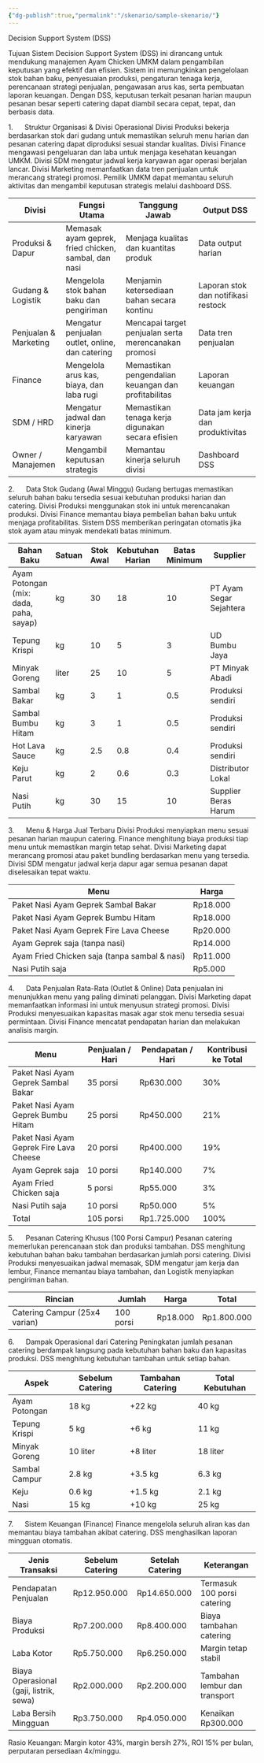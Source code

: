 ```yaml
---
{"dg-publish":true,"permalink":"/skenario/sample-skenario/"}
---
```


Decision Support System (DSS)

Tujuan Sistem Decision Support System (DSS) ini dirancang untuk mendukung manajemen Ayam Chicken UMKM dalam pengambilan keputusan yang efektif dan efisien. Sistem ini memungkinkan pengelolaan stok bahan baku, penyesuaian produksi, pengaturan tenaga kerja, perencanaan strategi penjualan, pengawasan arus kas, serta pembuatan laporan keuangan. Dengan DSS, keputusan terkait pesanan harian maupun pesanan besar seperti catering dapat diambil secara cepat, tepat, dan berbasis data.

1.      Struktur Organisasi & Divisi Operasional Divisi Produksi bekerja berdasarkan stok dari gudang untuk memastikan seluruh menu harian dan pesanan catering dapat diproduksi sesuai standar kualitas. Divisi Finance mengawasi pengeluaran dan laba untuk menjaga kesehatan keuangan UMKM. Divisi SDM mengatur jadwal kerja karyawan agar operasi berjalan lancar. Divisi Marketing memanfaatkan data tren penjualan untuk merancang strategi promosi. Pemilik UMKM dapat memantau seluruh aktivitas dan mengambil keputusan strategis melalui dashboard DSS.

|Divisi|Fungsi Utama|Tanggung Jawab|Output DSS|
|---|---|---|---|
|Produksi & Dapur|Memasak ayam geprek, fried chicken, sambal, dan nasi|Menjaga kualitas dan kuantitas produk|Data output harian|
|Gudang & Logistik|Mengelola stok bahan baku dan pengiriman|Menjamin ketersediaan bahan secara kontinu|Laporan stok dan notifikasi restock|
|Penjualan & Marketing|Mengatur penjualan outlet, online, dan catering|Mencapai target penjualan serta merencanakan promosi|Data tren penjualan|
|Finance|Mengelola arus kas, biaya, dan laba rugi|Memastikan pengendalian keuangan dan profitabilitas|Laporan keuangan|
|SDM / HRD|Mengatur jadwal dan kinerja karyawan|Memastikan tenaga kerja digunakan secara efisien|Data jam kerja dan produktivitas|
|Owner / Manajemen|Mengambil keputusan strategis|Memantau kinerja seluruh divisi|Dashboard DSS|

2.      Data Stok Gudang (Awal Minggu) Gudang bertugas memastikan seluruh bahan baku tersedia sesuai kebutuhan produksi harian dan catering. Divisi Produksi menggunakan stok ini untuk merencanakan produksi. Divisi Finance memantau biaya pembelian bahan baku untuk menjaga profitabilitas. Sistem DSS memberikan peringatan otomatis jika stok ayam atau minyak mendekati batas minimum.

|Bahan Baku|Satuan|Stok Awal|Kebutuhan Harian|Batas Minimum|Supplier|Harga Beli|
|---|---|---|---|---|---|---|
|Ayam Potongan (mix: dada, paha, sayap)|kg|30|18|10|PT Ayam Segar Sejahtera|Rp40.000/kg|
|Tepung Krispi|kg|10|5|3|UD Bumbu Jaya|Rp15.000/kg|
|Minyak Goreng|liter|25|10|5|PT Minyak Abadi|Rp18.000/liter|
|Sambal Bakar|kg|3|1|0.5|Produksi sendiri|Rp30.000/kg|
|Sambal Bumbu Hitam|kg|3|1|0.5|Produksi sendiri|Rp32.000/kg|
|Hot Lava Sauce|kg|2.5|0.8|0.4|Produksi sendiri|Rp35.000/kg|
|Keju Parut|kg|2|0.6|0.3|Distributor Lokal|Rp85.000/kg|
|Nasi Putih|kg|30|15|10|Supplier Beras Harum|Rp13.000/kg|

3.      Menu & Harga Jual Terbaru Divisi Produksi menyiapkan menu sesuai pesanan harian maupun catering. Finance menghitung biaya produksi tiap menu untuk memastikan margin tetap sehat. Divisi Marketing dapat merancang promosi atau paket bundling berdasarkan menu yang tersedia. Divisi SDM mengatur jadwal kerja dapur agar semua pesanan dapat diselesaikan tepat waktu.

|Menu|Harga|
|---|---|
|Paket Nasi Ayam Geprek Sambal Bakar|Rp18.000|
|Paket Nasi Ayam Geprek Bumbu Hitam|Rp18.000|
|Paket Nasi Ayam Geprek Fire Lava Cheese|Rp20.000|
|Ayam Geprek saja (tanpa nasi)|Rp14.000|
|Ayam Fried Chicken saja (tanpa sambal & nasi)|Rp11.000|
|Nasi Putih saja|Rp5.000|

4.      Data Penjualan Rata-Rata (Outlet & Online) Data penjualan ini menunjukkan menu yang paling diminati pelanggan. Divisi Marketing dapat memanfaatkan informasi ini untuk menyusun strategi promosi. Divisi Produksi menyesuaikan kapasitas masak agar stok menu tersedia sesuai permintaan. Divisi Finance mencatat pendapatan harian dan melakukan analisis margin.

|Menu|Penjualan / Hari|Pendapatan / Hari|Kontribusi ke Total|
|---|---|---|---|
|Paket Nasi Ayam Geprek Sambal Bakar|35 porsi|Rp630.000|30%|
|Paket Nasi Ayam Geprek Bumbu Hitam|25 porsi|Rp450.000|21%|
|Paket Nasi Ayam Geprek Fire Lava Cheese|20 porsi|Rp400.000|19%|
|Ayam Geprek saja|10 porsi|Rp140.000|7%|
|Ayam Fried Chicken saja|5 porsi|Rp55.000|3%|
|Nasi Putih saja|10 porsi|Rp50.000|5%|
|Total|105 porsi|Rp1.725.000|100%|

5.      Pesanan Catering Khusus (100 Porsi Campur) Pesanan catering memerlukan perencanaan stok dan produksi tambahan. DSS menghitung kebutuhan bahan baku tambahan berdasarkan jumlah porsi catering. Divisi Produksi menyesuaikan jadwal memasak, SDM mengatur jam kerja dan lembur, Finance memantau biaya tambahan, dan Logistik menyiapkan pengiriman bahan.

|Rincian|Jumlah|Harga|Total|
|---|---|---|---|
|Catering Campur (25x4 varian)|100 porsi|Rp18.000|Rp1.800.000|

6.      Dampak Operasional dari Catering Peningkatan jumlah pesanan catering berdampak langsung pada kebutuhan bahan baku dan kapasitas produksi. DSS menghitung kebutuhan tambahan untuk setiap bahan.

| Aspek         | Sebelum Catering | Tambahan Catering | Total Kebutuhan |
| ------------- | ---------------- | ----------------- | --------------- |
| Ayam Potongan | 18 kg            | +22 kg            | 40 kg           |
| Tepung Krispi | 5 kg             | +6 kg             | 11 kg           |
| Minyak Goreng | 10 liter         | +8 liter          | 18 liter        |
| Sambal Campur | 2.8 kg           | +3.5 kg           | 6.3 kg          |
| Keju          | 0.6 kg           | +1.5 kg           | 2.1 kg          |
| Nasi          | 15 kg            | +10 kg            | 25 kg           |
7.      Sistem Keuangan (Finance) Finance mengelola seluruh aliran kas dan memantau biaya tambahan akibat catering. DSS menghasilkan laporan mingguan otomatis.

|Jenis Transaksi|Sebelum Catering|Setelah Catering|Keterangan|
|---|---|---|---|
|Pendapatan Penjualan|Rp12.950.000|Rp14.650.000|Termasuk 100 porsi catering|
|Biaya Produksi|Rp7.200.000|Rp8.400.000|Biaya tambahan catering|
|Laba Kotor|Rp5.750.000|Rp6.250.000|Margin tetap stabil|
|Biaya Operasional (gaji, listrik, sewa)|Rp2.000.000|Rp2.200.000|Tambahan lembur dan transport|
|Laba Bersih Mingguan|Rp3.750.000|Rp4.050.000|Kenaikan Rp300.000|

Rasio Keuangan: Margin kotor 43%, margin bersih 27%, ROI 15% per bulan, perputaran persediaan 4x/minggu.
